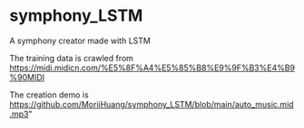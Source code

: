 # symphony_LSTM

A symphony creator made with LSTM 

The training data is crawled from https://midi.midicn.com/%E5%8F%A4%E5%85%B8%E9%9F%B3%E4%B9%90MIDI

The creation demo is https://github.com/MoriiHuang/symphony_LSTM/blob/main/auto_music.mid.mp3"


